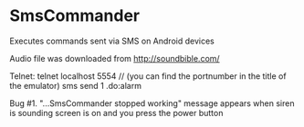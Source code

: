 # SmsCommander
Executes commands sent via SMS on Android devices

Audio file was downloaded from http://soundbible.com/

Telnet:
telnet localhost 5554 // <console-port> (you can find the portnumber in the title of the emulator)
sms send 1 .do:alarm

Bug #1. "...SmsCommander stopped working" message appears when siren is sounding screen is on
         and you press the power button

